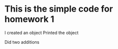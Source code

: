 # This is the simple code for homework 1

I created an object
Printed the object

Did two additions
